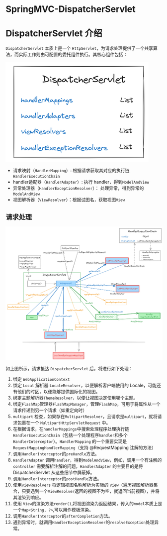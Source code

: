 # SpringMVC-DispatcherServlet

# DispatcherServlet 介绍
`DispatcherServlet` 本质上是一个 `HttpServlet`，为请求处理提供了一个共享算法，而实际工作则由可配置的委托组件执行。其核心组件包括：

![DispatcherServlet-class](./img/DispatcherServlet-class.png)
- 请求映射（`HandlerMapping`）: 根据请求获取其对应的执行链 `HandlerExecutionChain`
- handler适配器（`HandlerAdapter`）: 执行 handler，得到`ModelAndView`
- 异常处理器（`HandlerExceptionResolver`）： 处理异常，得到异常的`ModelAndView`
- 视图解析器（`ViewResolver`）：根据试图名，获取视图`View`


## 请求处理
![SpringMVC](./img/DispatcherServlet.png)

如上图所示，请求抵达 `DispatcherServlet` 后，将进行如下处理：
1. 绑定 `WebApplicationContext`
2. 绑定 `Local` 解析器 `LocaleResolver`，以便解析客户端使用的 Locale，可能还有他们的时区，以便能够提供国际化的视图。
3. 绑定主题解析器`ThemeResolver`，以便让视图决定使用哪个主题。
4. 绑定`FlashMap`管理器`FlashMapManager`，管理`FlashMap`，可用于将属性从一个请求传递到另一个请求（如重定向时）
5. `multipart` 检查，如果存在`MultipartResolver`，且请求是`multipart`，就将请求包裹在一个 `MultipartHttpServletRequest` 中。
6. 在根据请求，在`handlerMappings`中搜索处理程序处理执行链`HandlerExecutionChain`（包括一个处理程序`handler`和多个`HandlerInterceptor`）。`HandlerMapping` 的一个重要实现是`RequestMappingHandlerMapping`（支持 @RequestMapping 注解的方法）
7. 调用`HandlerInterceptor`的`preHandle`方法。
8. `HandlerAdapter` 调用`handler`，得到`ModelAndView`，例如，调用一个有注解的 `controller` 需要解析注解的问题，`HandlerAdapter` 的主要目的是将 DispatcherServlet 从这些细节中屏蔽掉。
9. 调用`HandlerInterceptor`的`postHandle`方法。
10. 使用`viewResolvers` 将逻辑视图名称解析为实际的 `View`（遍历视图解析器集合，只要遇到一个`ViewResolver`返回的视图不为空，就返回当前视图），并将其渲染到响应。
11. 使用 `View`的渲染方法`render()`,将视图渲染为返回结果，传入的`model`本质上是一个`Map<String, ?>`,可以用作模板渲染。
12. 调用`HandlerInterceptor`的`afterCompletion`方法。
13. 遇到异常时，就调用`HandlerExceptionResolver`的`resolveException`处理异常。


